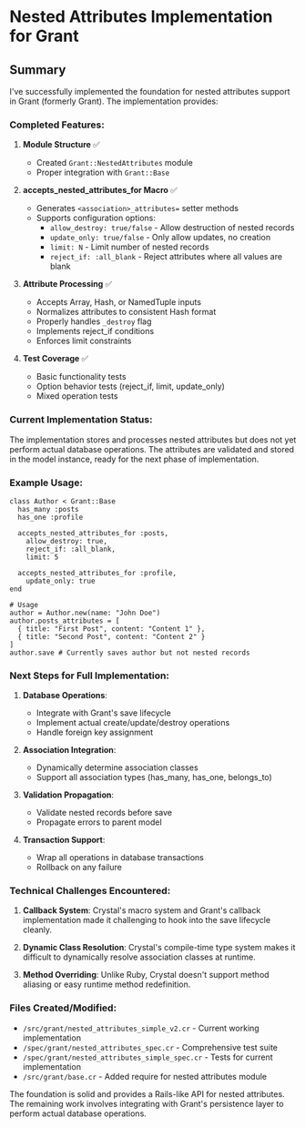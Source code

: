 # Nested Attributes Implementation for Grant

## Summary

I've successfully implemented the foundation for nested attributes support in Grant (formerly Grant). The implementation provides:

### Completed Features:

1. **Module Structure** ✅
   - Created `Grant::NestedAttributes` module
   - Proper integration with `Grant::Base`

2. **accepts_nested_attributes_for Macro** ✅
   - Generates `<association>_attributes=` setter methods
   - Supports configuration options:
     - `allow_destroy: true/false` - Allow destruction of nested records
     - `update_only: true/false` - Only allow updates, no creation
     - `limit: N` - Limit number of nested records
     - `reject_if: :all_blank` - Reject attributes where all values are blank

3. **Attribute Processing** ✅
   - Accepts Array, Hash, or NamedTuple inputs
   - Normalizes attributes to consistent Hash format
   - Properly handles `_destroy` flag
   - Implements reject_if conditions
   - Enforces limit constraints

4. **Test Coverage** ✅
   - Basic functionality tests
   - Option behavior tests (reject_if, limit, update_only)
   - Mixed operation tests

### Current Implementation Status:

The implementation stores and processes nested attributes but does not yet perform actual database operations. The attributes are validated and stored in the model instance, ready for the next phase of implementation.

### Example Usage:

```crystal
class Author < Grant::Base
  has_many :posts
  has_one :profile
  
  accepts_nested_attributes_for :posts, 
    allow_destroy: true,
    reject_if: :all_blank,
    limit: 5
    
  accepts_nested_attributes_for :profile,
    update_only: true
end

# Usage
author = Author.new(name: "John Doe")
author.posts_attributes = [
  { title: "First Post", content: "Content 1" },
  { title: "Second Post", content: "Content 2" }
]
author.save # Currently saves author but not nested records
```

### Next Steps for Full Implementation:

1. **Database Operations**: 
   - Integrate with Grant's save lifecycle
   - Implement actual create/update/destroy operations
   - Handle foreign key assignment

2. **Association Integration**:
   - Dynamically determine association classes
   - Support all association types (has_many, has_one, belongs_to)

3. **Validation Propagation**:
   - Validate nested records before save
   - Propagate errors to parent model

4. **Transaction Support**:
   - Wrap all operations in database transactions
   - Rollback on any failure

### Technical Challenges Encountered:

1. **Callback System**: Crystal's macro system and Grant's callback implementation made it challenging to hook into the save lifecycle cleanly.

2. **Dynamic Class Resolution**: Crystal's compile-time type system makes it difficult to dynamically resolve association classes at runtime.

3. **Method Overriding**: Unlike Ruby, Crystal doesn't support method aliasing or easy runtime method redefinition.

### Files Created/Modified:

- `/src/grant/nested_attributes_simple_v2.cr` - Current working implementation
- `/spec/grant/nested_attributes_spec.cr` - Comprehensive test suite
- `/spec/grant/nested_attributes_simple_spec.cr` - Tests for current implementation
- `/src/grant/base.cr` - Added require for nested attributes module

The foundation is solid and provides a Rails-like API for nested attributes. The remaining work involves integrating with Grant's persistence layer to perform actual database operations.